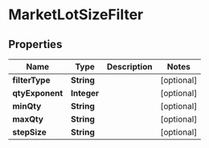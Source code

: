 

# MarketLotSizeFilter


## Properties

| Name | Type | Description | Notes |
|------------ | ------------- | ------------- | -------------|
|**filterType** | **String** |  |  [optional] |
|**qtyExponent** | **Integer** |  |  [optional] |
|**minQty** | **String** |  |  [optional] |
|**maxQty** | **String** |  |  [optional] |
|**stepSize** | **String** |  |  [optional] |



